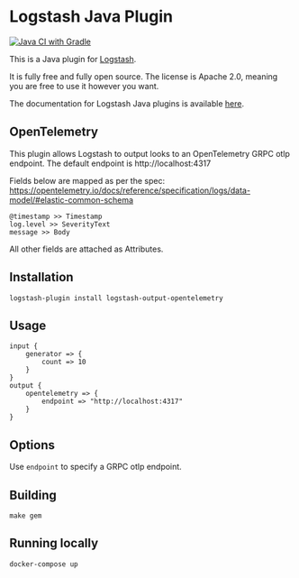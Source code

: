 # Logstash Java Plugin

[![Java CI with Gradle](https://github.com/paulgrav/logstash-output-opentelemetry/actions/workflows/gradle.yml/badge.svg)](https://github.com/paulgrav/logstash-output-opentelemetry/actions/workflows/gradle.yml)

This is a Java plugin for [Logstash](https://github.com/elastic/logstash).

It is fully free and fully open source. The license is Apache 2.0, meaning you are free to use it however you want.

The documentation for Logstash Java plugins is available [here](https://www.elastic.co/guide/en/logstash/6.7/contributing-java-plugin.html).

## OpenTelemetry

This plugin allows Logstash to output looks to an OpenTelemetry GRPC otlp endpoint. The default endpoint is http://localhost:4317

Fields below are mapped as per the spec: https://opentelemetry.io/docs/reference/specification/logs/data-model/#elastic-common-schema

```
@timestamp >> Timestamp
log.level >> SeverityText
message >> Body
```

All other fields are attached as Attributes.

## Installation

`logstash-plugin install logstash-output-opentelemetry`

## Usage

```
input {
    generator => {
        count => 10
    }
}
output {
    opentelemetry => {
        endpoint => "http://localhost:4317"
    }
}
```

## Options

Use `endpoint` to specify a GRPC otlp endpoint.

## Building

`make gem`

## Running locally

`docker-compose up`

